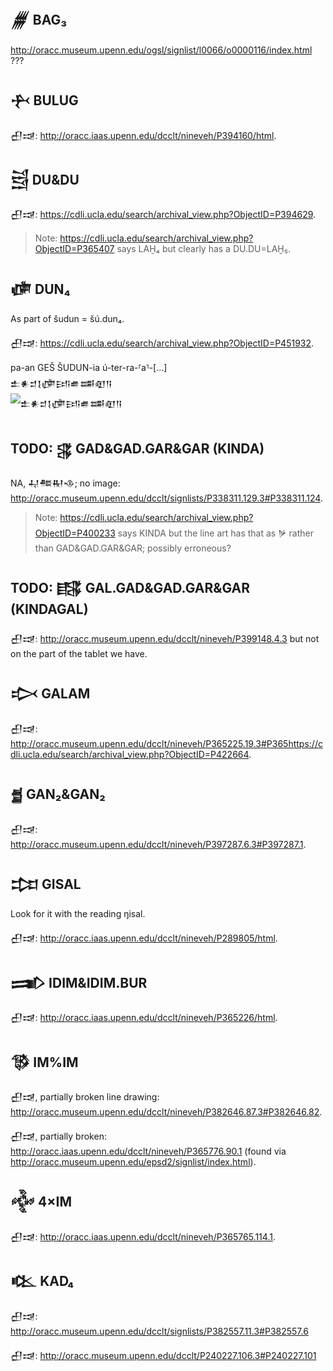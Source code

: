 ## 𒁂 BAG₃
http://oracc.museum.upenn.edu/ogsl/signlist/l0066/o0000116/index.html ???

## 𒁑 BULUG

𒌷𒀏: http://oracc.iaas.upenn.edu/dcclt/nineveh/P394160/html.

## 𒁻 DU&DU

𒌷𒀏: https://cdli.ucla.edu/search/archival_view.php?ObjectID=P394629.

> Note: https://cdli.ucla.edu/search/archival_view.php?ObjectID=P365407 says LAḪ₄ but clearly has a DU.DU=LAḪ₅.

## 𒂈 DUN₄

As part of šudun = šú.dun₄.

𒌷𒀏: https://cdli.ucla.edu/search/archival_view.php?ObjectID=P451932.

pa-an GEŠ ŠUDUN-ia ú-ter-ra-⸢a⸣-[…]  
𒉺𒀭𒄑𒋙𒂈𒅀𒌑𒌁𒊏𒀀  
![𒉺𒀭𒄑𒋙𒂈𒅀𒌑𒌁𒊏𒀀](https://cdn.discordapp.com/attachments/533816279165960192/799412234610147358/unknown.png)

## TODO: 𒃱 GAD&GAD.GAR&GAR (KINDA)

NA, 𒄷𒍣𒊑𒈾; no image: http://oracc.museum.upenn.edu/dcclt/signlists/P338311.129.3#P338311.124.

> Note: https://cdli.ucla.edu/search/archival_view.php?ObjectID=P400233 says KINDA but the line art has that as 𒃻 rather than GAD&GAD.GAR&GAR; possibly erroneous?

## TODO: 𒃳 GAL.GAD&GAD.GAR&GAR (KINDAGAL)

𒌷𒀏: http://oracc.museum.upenn.edu/dcclt/nineveh/P399148.4.3 but not on the part of the tablet we have.

## 𒃴 GALAM

𒌷𒀏: http://oracc.museum.upenn.edu/dcclt/nineveh/P365225.19.3#P365https://cdli.ucla.edu/search/archival_view.php?ObjectID=P422664.

## 𒃹 GAN₂&GAN₂

𒌷𒀏: http://oracc.museum.upenn.edu/dcclt/nineveh/P397287.6.3#P397287.1.

## 𒄐 GISAL

Look for it with the reading ŋisal.

𒌷𒀏: http://oracc.iaas.upenn.edu/dcclt/nineveh/P289805/html.

##  𒅃 IDIM&IDIM.BUR

𒌷𒀏: http://oracc.iaas.upenn.edu/dcclt/nineveh/P365226/html.

## 𒅐 IM%IM

𒌷𒀏, partially broken line drawing: http://oracc.museum.upenn.edu/dcclt/nineveh/P382646.87.3#P382646.82.

𒌷𒀏, partially broken: http://oracc.iaas.upenn.edu/dcclt/nineveh/P365776.90.1 (found via http://oracc.museum.upenn.edu/epsd2/signlist/index.html).

## 𒅒 4×IM

𒌷𒀏: http://oracc.iaas.upenn.edu/dcclt/nineveh/P365765.114.1.

## 𒆒 KAD₄

𒌷𒀏: http://oracc.museum.upenn.edu/dcclt/signlists/P382557.11.3#P382557.6

𒌷𒀏: http://oracc.museum.upenn.edu/dcclt/P240227.106.3#P240227.101
